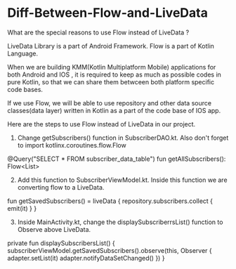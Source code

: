 # Diff-Between-Flow-and-LiveData

What are the special reasons to use Flow instead of LiveData ?

LiveData Library is a part of Android Framework. Flow is a part of Kotlin Language.

When we are building KMM(Kotlin Multiplatform Mobile) applications for both Android and IOS , it is required to keep as much as possible codes in pure Kotlin, so that we can share them betwceen both platform specific code bases.

If we use Flow, we will be able to use repository and other data source classes(data layer) written in Kotlin as a part of the code base of IOS app.

Here are the steps to use Flow instead of LiveData in our project.

1) Change getSubscribers() function in SubscriberDAO.kt.  Also don't forget to   import kotlinx.coroutines.flow.Flow

@Query("SELECT * FROM subscriber_data_table")
fun getAllSubscribers(): Flow<List<Subscriber>>

2) Add this function to SubscriberViewModel.kt. Inside this function we are converting flow to a LiveData.

fun getSavedSubscribers() = liveData {
    repository.subscribers.collect {
        emit(it)
    }
}

3) Inside MainActivity.kt, change the displaySubscriberrsList() function to Observe above LiveData.

  private fun displaySubscribersList() {
    subscriberViewModel.getSavedSubscribers().observe(this, Observer {
        adapter.setList(it)
        adapter.notifyDataSetChanged()
    })
}
